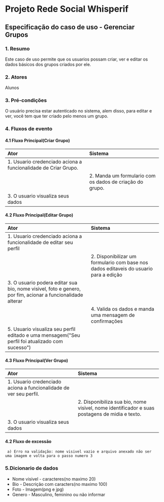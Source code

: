 
# Projeto Rede Social Whisperif

## Especificação do caso de uso - Gerenciar Grupos



### 1. Resumo 

Este caso de uso permite que os usuarios possam criar, ver e editar os dados básicos dos grupos criados por ele.

### 2. Atores 

Alunos

### 3. Pré-condições

O usuário precisa estar autenticado no sistema, alem disso, para editar e ver, você tem que ter criado pelo menos um grupo.

### 4. Fluxos de evento
#### 4.1 Fluxo Principal(Criar Grupo)
|  Ator  | Sistema |
|:-------|:------- |
|1. Usuario credenciado aciona a funcionalidade de Criar Grupo.||
||2. Manda um formulario com os dados de criação do grupo.|
|3. O usuario visualiza seus dados||
     
#### 4.2 Fluxo Principal(Editar Grupo)
|  Ator  | Sistema |
|:-------|:------- |
|1. Usuario credenciado aciona a funcionalidade de editar seu perfil||
||2. Disponibilizar um formulario com base nos dados editaveis do usuario para a edição|
|3. O usuario podera editar sua bio, nome visivel, foto e genero, por fim, acionar a funcionalidade alterar ||
||4. Valida os dados e manda uma mensagem de confirmações |
|5. Usuario visualiza seu perfil editado e uma mensagem("Seu perfil foi atualizado com sucesso")||

#### 4.3 Fluxo Principal(Ver Grupo)
|  Ator  | Sistema |
|:-------|:------- |
|1. Usuario credenciado aciona a funcionalidade de ver seu perfil.||
||2. Disponibiliza sua bio, nome visivel, nome identificador e suas postagens de midia e texto.|
|3. O usuario visualiza seus dados||

 #### 4.2 Fluxo de excessão 
     a) Erro na validação: nome visivel vazio e arquivo anexado não ser uma imagem e volta para o passo numero 3
   
    

### 5.Dicionario de dados
+ Nome visivel - caracteres(no maximo 20)
+ Bio - Descrição com caracters(no maximo 100)
+ Foto - Imagem(png e jpg)
+ Genero - Masculino, feminino ou não informar


